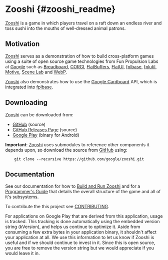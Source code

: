 Zooshi   {#zooshi_readme}
======

[Zooshi][] is a game in which players travel on a raft down an endless river
and toss sushi into the mouths of well-dressed animal patrons.

## Motivation

[Zooshi][] serves as a demonstration of how to build cross-platform
games using a suite of open source game technologies from
Fun Propulsion Labs at [Google][] such as [Breadboard][],
[CORGI][], [FlatBuffers][], [FlatUI][], [fplbase][], [fplutil][],
[Motive][], [Scene Lab][] and [WebP][].

[Zooshi][] also demonstrates how to use the [Google Cardboard][] API, which
is integrated into [fplbase][].

## Downloading

[Zooshi][] can be downloaded from:
   * [GitHub][] (source)
   * [GitHub Releases Page][] (source)
   * [Google Play][]
     (binary for Android)

**Important**: [Zooshi][] uses submodules to reference other components it
depends upon, so download the source from [GitHub][] using:

~~~{.sh}
    git clone --recursive https://github.com/google/zooshi.git
~~~

## Documentation

See our documentation for how to [Build and Run Zooshi][] and for a
[Programmer's Guide][] that details the overall structure of the game and all
of it's subsystems.

To contribute the this project see [CONTRIBUTING][].

For applications on Google Play that are derived from this application, usage
is tracked.
This tracking is done automatically using the embedded version string
(kVersion), and helps us continue to optimize it. Aside from
consuming a few extra bytes in your application binary, it shouldn't affect
your application at all. We use this information to let us know if Zooshi
is useful and if we should continue to invest in it. Since this is open
source, you are free to remove the version string but we would appreciate if
you would leave it in.

  [Android]: https://www.android.com/
  [Breadboard]: https://google.github.io/breadboard/
  [Build and Run Zooshi]: https://google.github.io/zooshi/zooshi_guide_building.html
  [CORGI]: https://google.github.io/CORGI/
  [CONTRIBUTING]: https://github.com/google/zooshi/blob/master/CONTRIBUTING
  [Flatbuffers]: https://google.github.io/flatbuffers/
  [FlatUI]: https://google.github.io/flatui/
  [fplbase]: https://google.github.io/fplbase/
  [fplutil]: https://google.github.io/fplutil/
  [GitHub]: https://github.com/google/zooshi/
  [GitHub Releases Page]: https://github.com/google/zooshi/releases
  [Google]: https://google.com
  [Google Cardboard]: https://www.google.com/get/cardboard/
  [Google Play]: https://play.google.com/store/apps/details?id=com.google.fpl.zooshi
  [Mathfu]: https://google.github.io/mathfu/
  [Motive]: https://google.github.io/motive/
  [Pie Noon]: https://google.github.io/pienoon/index.html
  [Programmer's Guide]: https://google.github.io/zooshi/zooshi_guide_overview.html
  [Scene Lab]: https://google.github.io/scene_lab/
  [WebP]: https://developers.google.com/speed/webp/?hl=en
  [Zooshi]: https://google.github.io/zooshi/
